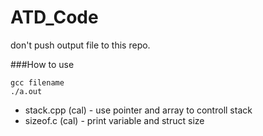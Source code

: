 # ATD_Code

don't push output file to this repo.

###How to use
```
gcc filename
./a.out
````

- stack.cpp (cal) - use pointer and array to controll stack
- sizeof.c (cal) - print variable and struct size
